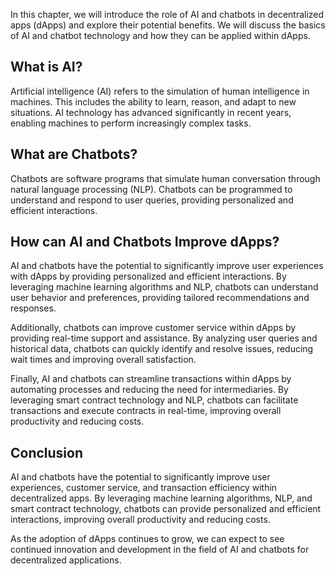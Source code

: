 
In this chapter, we will introduce the role of AI and chatbots in decentralized apps (dApps) and explore their potential benefits. We will discuss the basics of AI and chatbot technology and how they can be applied within dApps.

What is AI?
-----------

Artificial intelligence (AI) refers to the simulation of human intelligence in machines. This includes the ability to learn, reason, and adapt to new situations. AI technology has advanced significantly in recent years, enabling machines to perform increasingly complex tasks.

What are Chatbots?
------------------

Chatbots are software programs that simulate human conversation through natural language processing (NLP). Chatbots can be programmed to understand and respond to user queries, providing personalized and efficient interactions.

How can AI and Chatbots Improve dApps?
--------------------------------------

AI and chatbots have the potential to significantly improve user experiences with dApps by providing personalized and efficient interactions. By leveraging machine learning algorithms and NLP, chatbots can understand user behavior and preferences, providing tailored recommendations and responses.

Additionally, chatbots can improve customer service within dApps by providing real-time support and assistance. By analyzing user queries and historical data, chatbots can quickly identify and resolve issues, reducing wait times and improving overall satisfaction.

Finally, AI and chatbots can streamline transactions within dApps by automating processes and reducing the need for intermediaries. By leveraging smart contract technology and NLP, chatbots can facilitate transactions and execute contracts in real-time, improving overall productivity and reducing costs.

Conclusion
----------

AI and chatbots have the potential to significantly improve user experiences, customer service, and transaction efficiency within decentralized apps. By leveraging machine learning algorithms, NLP, and smart contract technology, chatbots can provide personalized and efficient interactions, improving overall productivity and reducing costs.

As the adoption of dApps continues to grow, we can expect to see continued innovation and development in the field of AI and chatbots for decentralized applications.
